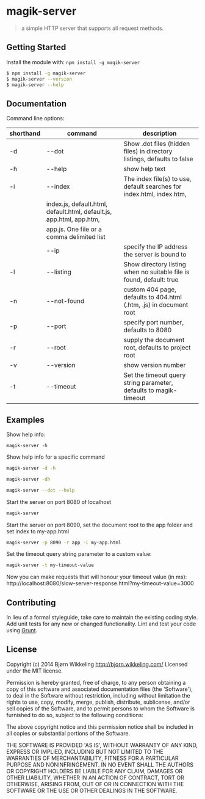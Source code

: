 # magik-server

> a simple HTTP server that supports all request methods.


## Getting Started

Install the module with: `npm install -g magik-server`

```sh
$ npm install -g magik-server
$ magik-server --version
$ magik-server --help
```


## Documentation

Command line options:

| shorthand | command      | description
| --------- | ------------ | ----------------------------------------------------------------------- |
| -d        | --dot        | Show .dot files (hidden files) in directory listings, defaults to false |
| -h        | --help       | show help text                                                          |
| -i        | --index      | The index file(s) to use, default searches for index.html, index.htm,   |
                           | index.js, default.html, default.html, default.js, app.html, app.htm,    |
                           | app.js. One file or a comma delimited list                              |
|           | --ip         | specify the IP address the server is bound to                           |
| -l        | --listing    | Show directory listing when no suitable file is found, default: true    |
| -n        | --not-found  | custom 404 page, defaults to 404.html (.htm, .js) in document root      |
| -p        | --port       | specify port number, defaults to 8080                                   |
| -r        | --root       | supply the document root, defaults to project root                      |
| -v        | --version    | show version number                                                     |
| -t        | --timeout    | Set the timeout query string parameter, defaults to magik-timeout       |


## Examples

Show help info:
```shell
magik-server -h
```

Show help info for a specific command
```sh
magik-server -d -h

magik-server -dh

magik-server --dot --help
```

Start the server on port 8080 of localhost
```sh
magik-server
```

Start the server on port 8090, set the document root to the app folder and set index to my-app.html
```sh
magik-server -p 8090 -r app -i my-app.html
```

Set the timeout query string parameter to a custom value:
```sh
magik-server -t my-timeout-value
```
Now you can make requests that will honour your timeout value (in ms):
http://localhost:8080/slow-server-response.html?my-timeout-value=3000

## Contributing

In lieu of a formal styleguide, take care to maintain the existing coding style.
Add unit tests for any new or changed functionality. Lint and test your code using [Grunt](http://gruntjs.com).


## License

Copyright (c) 2014 Bjørn Wikkeling http://bjorn.wikkeling.com/
Licensed under the MIT license.

Permission is hereby granted, free of charge, to any person obtaining a copy of this software and associated documentation files (the 'Software'), to deal in the Software without restriction, including without limitation the rights to use, copy, modify, merge, publish, distribute, sublicense, and/or sell copies of the Software, and to permit persons to whom the Software is furnished to do so, subject to the following conditions:

The above copyright notice and this permission notice shall be included in all copies or substantial portions of the Software.

THE SOFTWARE IS PROVIDED 'AS IS', WITHOUT WARRANTY OF ANY KIND, EXPRESS OR IMPLIED, INCLUDING BUT NOT LIMITED TO THE WARRANTIES OF MERCHANTABILITY, FITNESS FOR A PARTICULAR PURPOSE AND NONINFRINGEMENT. IN NO EVENT SHALL THE AUTHORS OR COPYRIGHT HOLDERS BE LIABLE FOR ANY CLAIM, DAMAGES OR OTHER LIABILITY, WHETHER IN AN ACTION OF CONTRACT, TORT OR OTHERWISE, ARISING FROM, OUT OF OR IN CONNECTION WITH THE SOFTWARE OR THE USE OR OTHER DEALINGS IN THE SOFTWARE.
